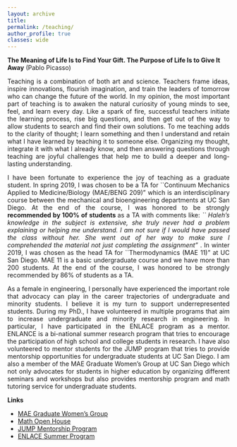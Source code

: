 ```yaml
---
layout: archive
title: 
permalink: /teaching/
author_profile: true
classes: wide
---
```

<b>The Meaning of Life Is to Find Your Gift. The Purpose of Life Is to Give It Away</b> (Pablo Picasso)

<p style='text-align: justify;'> 
Teaching is a combination of both art and science. Teachers frame ideas, inspire innovations, flourish imagination, and train the leaders of tomorrow who can change the future of the world. In my opinion, the most important part of teaching is to awaken the natural curiosity of young minds to see, feel, and learn every day. Like a spark of fire, successful teachers initiate the learning process, rise big questions, and then get out of the way to allow students to search and find their own solutions. To me teaching adds to the clarity of thought; I learn something and then I understand and retain what I have learned by teaching it to someone else. Organizing my thought, integrate it with what I already know, and then answering questions through teaching are joyful challenges that help me to build a deeper and long-lasting understanding.  
</p>

<p style='text-align: justify;'> 
I have been fortunate to experience the joy of teaching as a graduate student.  In spring 2019, I was chosen to be a TA for ``Continuum Mechanics Applied to Medicine/Biology (MAE/BENG 209)” which is an interdisciplinary course between the mechanical and bioengineering departments at UC San Diego. At the end of the course, I was honored to be strongly <b> recommended by 100% of students </b> as a TA with comments like: <i>`` Haleh’s knowledge in the subject is extensive, she truly never had a problem explaining or helping me understand. I am not sure if I would have passed the class without her. She went out of her way to make sure I comprehended the material not just completing the assignment” </i>.  In winter 2019, I was chosen as the head TA for ``Thermodynamics (MAE 11)” at UC San Diego. MAE 11 is a basic undergraduate course and we have more than 200 students. At the end of the course, I was honored to be strongly recommended by 86% of students as a TA.
</p>

<p style='text-align: justify;'> 
As a female in engineering, I personally have experienced the important role that advocacy can play in the career trajectories of undergraduate and minority students. I believe it is my turn to support underrepresented students. During my PhD., I have volunteered in multiple programs that aim to increase undergraduate and minority research in engineering. In particular, I have participated in the ENLACE program as a mentor. ENLANCE is a bi-national summer research program that tries to encourage the participation of high school and college students in research. I have also volunteered to mentor students for the JUMP program that tries to provide mentorship opportunities for undergraduate  students at UC San Diego. I am also a member of the MAE Graduate Women’s Group at UC San Diego which not only advocates for students in higher education by organizing different seminars and workshops but also provides mentorship program and math tutoring service for undergraduate students.  
</p>

<b> Links </b>
- [MAE Graduate Women’s Group](https://sites.google.com/eng.ucsd.edu/mae-graduate-women/home?authuser=0)
- [Math Open House](https://sites.google.com/eng.ucsd.edu/mae-graduate-women/math-open-house?authuser=0)
- [JUMP Mentorship Program](http://jacobsschool.ucsd.edu/idea/programs/jump.shtml)
- [ENLACE Summer Program ](https://summer.ucsd.edu/program-finder/enlace.html)


